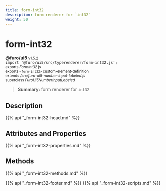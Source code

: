 ```yaml
---
title: form-int32
description: form renderer for `int32`
weight: 50
---
```


# form-int32
**@furo/ui5** <small>v1.5.2</small>
<br>`import '@furo/ui5/src/typerenderer/form-int32.js';`<small>
<br>exports *FormInt32* js
<br>exports `<form-int32>` custom-element-definition
<br>extends */src/furo-ui5-number-input-labeled.js*
<br>superclass *FuroUi5NumberInputLabeled*</small>

> **Summary:** form renderer for `int32`

## Description



{{% api "_form-int32-head.md" %}}

## Attributes and Properties
{{% api "_form-int32-properties.md" %}}



## Methods
{{% api "_form-int32-methods.md" %}}





{{% api "_form-int32-footer.md" %}}
{{% api "_form-int32-scripts.md" %}}
